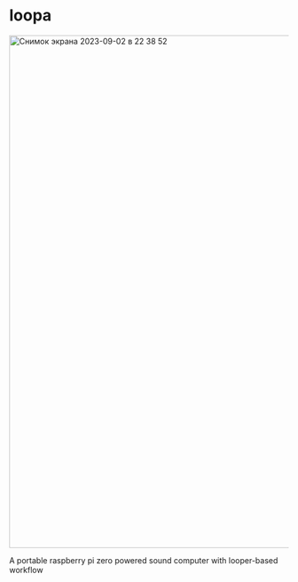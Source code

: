 # loopa

<img width="923" alt="Снимок экрана 2023-09-02 в 22 38 52" src="https://github.com/ferluht/rpidaw/assets/7601236/96f98924-d89a-49ae-92b0-2cc37d081134">

A portable raspberry pi zero powered sound computer with looper-based workflow
